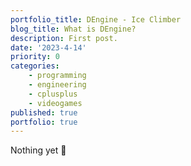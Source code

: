 ```yaml
---
portfolio_title: DEngine - Ice Climber
blog_title: What is DEngine?
description: First post.
date: '2023-4-14'
priority: 0
categories:
    - programming
    - engineering
    - cplusplus
    - videogames
published: true
portfolio: true
---
```


Nothing yet 👀